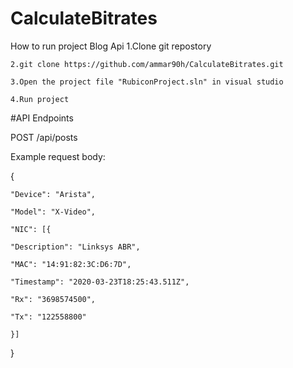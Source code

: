 # CalculateBitrates

How to run project Blog Api
    1.Clone git repostory

    2.git clone https://github.com/ammar90h/CalculateBitrates.git

    3.Open the project file "RubiconProject.sln" in visual studio

    4.Run project
    
#API Endpoints

POST /api/posts

Example request body:

{

    "Device": "Arista",
    
    "Model": "X-Video",
    
    "NIC": [{
    
    "Description": "Linksys ABR",
    
    "MAC": "14:91:82:3C:D6:7D",
    
    "Timestamp": "2020-03-23T18:25:43.511Z",
    
    "Rx": "3698574500",
    
    "Tx": "122558800"
    
    }]
    
}
